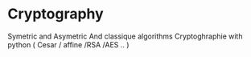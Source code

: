 # Cryptography
Symetric and Asymetric And classique algorithms Cryptoghraphie with python ( Cesar / affine /RSA /AES .. )
